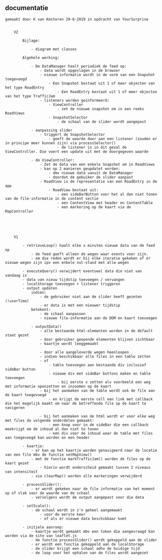 documentatie
------------

	gemaakt door K van Kesteren 29-6-2019 in opdracht van YourSurprise
	
	
		V2
		
			Bijlage:
			
				- diagram met classes
				
			Algehele werking:
				
				- De DataManager haalt periodiek de feed op:
					- data wordt opgeslagen in de browser
					- nieuwe informatie wordt in de vorm van een Snapshot toegevoegd
						- Een Snapshot bestaat uit 1 of meer objecten van het type RoadEntry
							- Een RoadEntry bestaat uit 1 of meer objecten van het type TrafficJam
					- listeners worden geïnformeerd:
						- ViewController
							- zet de nieuwe snapshot om in een reeks RoadViews
						- SnapshotSelector
							- de schaal van de slider wordt aangepast
					
				- aanpassing slider
					- triggert de SnapshotSelector
						- geeft de waarde door aan een listener (zouden er in principe meer kunnen zijn) via processSelector()
							- de listener is in dit geval de ViewController. Die voert een update uit met de doorgegeven waarde
					
				- de ViewController:
					- Zet de data van een enkele Snapshot om in RoadViews
					- kan op 2 manieren geupdatet worden:
						- dmv nieuwe data vanuit de DataManager
						- doordat de gebuiker de slider aanpast
					- RoadView is de representatie van een RoadEntry in de app
						- RoadView bestaat uit:
							- een sideBarButton voor het al dan niet tonen van de file-informatie in de content sectie
							- een ContentView met header en ContentTable
							- een markering op de kaart via de MapController
					
				
			
	
		
		V1
		
			- retrieveLoop() haalt elke x minuten nieuwe data van de feed op
				- de feed geeft alleen de wegen waar events voor zijn.
				- om die reden wordt er bij elke iteratie gekeken of er nieuwe wegen zijn ipv een enkele nul-stand met alle wegen
				
			- executeQuery() verwijdert eventueel data die niet van vandaag is
			- data van nieuw tijdstip toevoegen / vervangen
			- localStorage toevoegen + listener triggeren
			- output updaten 
				indien:
					- de gebruiker niet aan de slider heeft gezeten (!userTime)
					- er data is met een nieuwer tijdstip
				betekent:
					- de schaal aanpassen
					- nieuwe file-informatie aan de DOM en kaart toevoegen
				
				- outputData()
					- alle bestaande html-elementen worden in de default staat gezet
					- door gebruiker geopende elementen blijven zichtbaar
					- kaartje wordt leeggemaakt
					
					- door alle aangeleverde wegen heenloopen
					- indien beschikbaar alle files in een table zetten
					- of
						- table toevoegen aan bestaande div inclusief sideBar button
						- nieuwe div met sideBar buttons maken en table toevoegen
							- bij eerste x zetten als voorbeeld een weg met informatie openzetten en inzoomen op de kaart
					- bij het aanmaken van de table wordt ook de file aan de kaart toegevoegd
						- en krijgt de eerste cell een link met callback die het mogelijk maakt om naar de betreffende file op de kaart te navigeren
						
					- bij het aanmaken van de html wordt er voor elke weg met files de volgende onderdelen gemaakt:
						- een knop voor in de sideBar die een callback meekrijgt om de inhoud al dan niet te tonen
						- een div voor de inhoud waar de table met files aan toegevoegd kan worden en een header
					
			- kaartje:
				- er kan op het kaartje worden genavigeerd naar de locatie van een file mbv de functie setMapView() 
				- met de functie markTrafficJam() worden de files op de kaart gezet
					- hierin wordt onderscheid gemaakt tussen 2 niveaus van intensiteit
				- via clearMap() worden alle markeringen verwijderd
			
			- processSlider(): 
				- er wordt gekeken naar de file informatie van het moment op of vlak voor de waarde van de schaal
				- vervolgens wordt de output aangepast voor die data
			
			- setScale():
				- de schaal wordt in z'n geheel aangemaakt
					- voor de eerste keer
					- of als er nieuwe data beschikbaar komt
			
			- initiele aanroep:
				- kaartje wordt gemaakt mbv een token die aangevraagd kan worden via de site van leaflet.js
				- de functie processSlider() wordt gekoppeld aan de slider
				- er wordt een functie gekoppeld aan de localStorage
				- de slider krijgt een schaal adhv de huidige tijd
				- de loop voor het ophalen van de files wordt aangezet